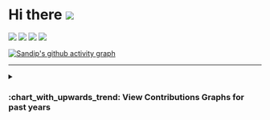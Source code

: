 # Hi there <img src="https://github.com/sandip-rai/sandip-rai/assets/35808377/e80c0435-8f2a-4bde-9b59-bee5076da735" width="40px">

<!-- Typing SVG -->
<picture>
  <source
    srcset="https://readme-typing-svg.demolab.com?font=Major+Mono+Display&pause=1000&color=16FD23&width=700&height=60&lines=I+am+Sandip.;A+Software+Engineer+building+Data+Solutions!"
    media="(prefers-color-scheme: dark)"
  />
  <source
    srcset="https://readme-typing-svg.demolab.com?font=Major+Mono+Display&pause=1000&color=2CBEFF&width=700&height=60&lines=I+am+Sandip.;A+Software+Engineer+building+Data+Solutions!"
    media="(prefers-color-scheme: light), (prefers-color-scheme: no-preference)"
  />
  <img src="https://readme-typing-svg.demolab.com?font=Major+Mono+Display&pause=1000&color=2CBEFF&width=700&height=60&lines=I+am+Sandip.;A+Software+Engineer+building+Data+Solutions!"
  />
</picture>
  

<!--
Using picture feature to set dark/light theme
-->
<!-- GitHub Stats -->
<picture>
  <source
    srcset="https://github-readme-stats-sandip-rai.vercel.app/api?username=sandip-rai&show_icons=true&theme=vue-dark&hide_border=true&PAT_1"
    media="(prefers-color-scheme: dark)"
  />
  <source
    srcset="https://github-readme-stats-sandip-rai.vercel.app/api?username=sandip-rai&show_icons=true&theme=vue&hide_border=true&PAT_1"
    media="(prefers-color-scheme: light), (prefers-color-scheme: no-preference)"
  />
  <img src="https://github-readme-stats-sandip-rai.vercel.app/api?username=sandip-rai&show_icons=true&theme=vue&hide_border=true&PAT_1" />
</picture>

<!-- Most Used Languages -->
<picture>
  <source
    srcset="https://github-readme-stats-sandip-rai.vercel.app/api/top-langs?username=sandip-rai&layout=compact&show_icons=true&theme=vue-dark&hide_border=true&langs_count=8&size_weight=0&count_weight=1&PAT_1"
    media="(prefers-color-scheme: dark)"
  />
  <source
    srcset="https://github-readme-stats-sandip-rai.vercel.app/api/top-langs?username=sandip-rai&layout=compact&show_icons=true&theme=vue&hide_border=true&langs_count=8&size_weight=0&count_weight=1&PAT_1"
    media="(prefers-color-scheme: light), (prefers-color-scheme: no-preference)"
  />
  <img src="https://github-readme-stats-sandip-rai.vercel.app/api/top-langs?username=sandip-rai&layout=compact&show_icons=true&theme=vue&hide_border=true&langs_count=8&size_weight=0&count_weight=1&PAT_1" />
</picture>

<!-- GitHub Streak -->
<picture>
  <source
    srcset="https://streak-stats.demolab.com?user=sandip-rai&theme=buefy-dark&hide_border=true&date_format=M%20j%5B%2C%20Y%5D&mode=weekly"
    media="(prefers-color-scheme: dark)"
  />
  <source
    srcset="https://streak-stats.demolab.com?user=sandip-rai&theme=buefy&hide_border=true&date_format=M%20j%5B%2C%20Y%5D&mode=weekly"
    media="(prefers-color-scheme: light), (prefers-color-scheme: no-preference)"
  />
  <img src="https://streak-stats.demolab.com?user=sandip-rai&theme=buefy&hide_border=true&date_format=M%20j%5B%2C%20Y%5D&mode=weekly" />
</picture>

[![Sandip's github activity graph](https://github-readme-activity-graph.vercel.app/graph?username=sandip-rai&bg_color=0e351b&color=ffffff&line=80f494&point=b9b6b6&area=true&hide_border=true)](https://github.com/ashutosh00710/github-readme-activity-graph)

---

<details>
  <summary> <h3> :chart_with_upwards_trend: View Contributions Graphs for past years </h3> </summary>

  <img src="/contribution_graphs/sandip-rai-github-contributions-to-june19-2023.png">
  
</details>

<!-- <a href = "https://www.github.com/sandip-rai"> <img height="180em" src="https://github-readme-stats-sandip-rai.vercel.app/api?username=sandip-rai&show_icons=true&theme=vue&hide_border=true&PAT_1"  /> </a>  -->
<!-- <a href = "https://www.github.com/sandip-rai"> <img height="180em" src="https://github-readme-stats-sandip-rai.vercel.app/api/top-langs?username=sandip-rai&hide=php&layout=compact&show_icons=true&theme=vue&PAT_1"  /> </a> | -->


<!--
![Sandip's github stats](https://github-readme-stats.vercel.app/api?username=sandip-rai&show_icons=true&count_private=true&theme=vue)
[![Top Langs](https://github-readme-stats.vercel.app/api/top-langs/?username=sandip-rai&hide=php&layout=default&theme=vue)]
-->
<!--
**sandip-rai/sandip-rai** is a ✨ _special_ ✨ repository because its `README.md` (this file) appears on your GitHub profile.

Here are some ideas to get you started:

- 🔭 I’m currently working on ...
- 🌱 I’m currently learning ...
- 👯 I’m looking to collaborate on ...
- 🤔 I’m looking for help with ...
- 💬 Ask me about ...
- 📫 How to reach me: ...
- 😄 Pronouns: ...
- ⚡ Fun fact: ...
-->

